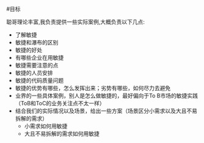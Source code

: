 #目标

聪哥理论丰富,我负责提供一些实际案例,大概负责以下几点:

- 了解敏捷
- 敏捷和瀑布的区别
- 敏捷的好处
- 有哪些企业在用敏捷
- 敏捷需要注意的点
- 敏捷的人员安排
- 敏捷的代码质量问题
- 敏捷的优势有哪些，怎么发挥出来；劣势有哪些，如何尽力去避免
- 业界的一些具体案例，别人是怎么做敏捷的，最好偏向于To B市场的敏捷实践（ToB和ToC的业务关注点不太一样）
- 结合我们的实际情况以及场景，给出一些方案（场景区分小需求以及大且不易拆解的需求）
  - 小需求如何用敏捷
  - 大且不易拆解的需求如何用敏捷



